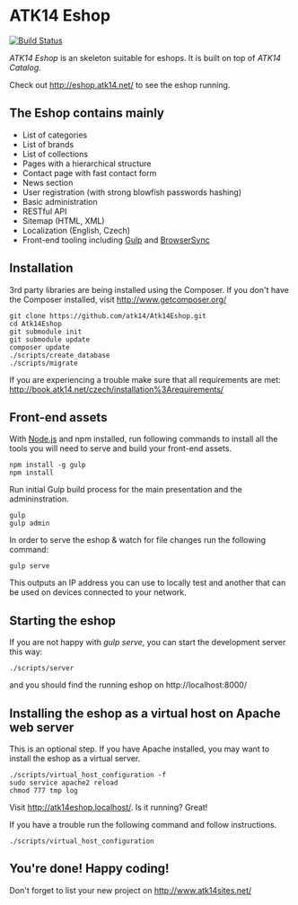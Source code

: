 ATK14 Eshop
============

[![Build Status](https://travis-ci.com/atk14/Atk14Eshop.svg?branch=master)](https://travis-ci.com/atk14/Atk14Eshop)

_ATK14 Eshop_ is an skeleton suitable for eshops. It is built on top of _ATK14 Catalog_.

Check out <http://eshop.atk14.net/> to see the eshop running.

The Eshop contains mainly
--------------------------

* List of categories
* List of brands
* List of collections
* Pages with a hierarchical structure
* Contact page with fast contact form
* News section
* User registration (with strong blowfish passwords hashing)
* Basic administration
* RESTful API
* Sitemap (HTML, XML)
* Localization (English, Czech)
* Front-end tooling including [Gulp](https://github.com/gulpjs/gulp) and [BrowserSync](https://github.com/BrowserSync/browser-sync)

Installation
------------

3rd party libraries are being installed using the Composer. If you don't have the Composer installed, visit http://www.getcomposer.org/

    git clone https://github.com/atk14/Atk14Eshop.git
    cd Atk14Eshop
    git submodule init
    git submodule update
    composer update
    ./scripts/create_database
    ./scripts/migrate

If you are experiencing a trouble make sure that all requirements are met: <http://book.atk14.net/czech/installation%3Arequirements/>

Front-end assets
----------------

With [Node.js](http://nodejs.org) and npm installed, run following commands to install
all the tools you will need to serve and build your front-end assets.

    npm install -g gulp
    npm install

Run initial Gulp build process for the main presentation and the admininstration.

    gulp
    gulp admin

In order to serve the eshop & watch for file changes run the following command:

    gulp serve

This outputs an IP address you can use to locally test and another that can be used on devices connected to your network.

Starting the eshop
---------------------

If you are not happy with *gulp serve*, you can start the development server this way:

    ./scripts/server

and you should find the running eshop on http://localhost:8000/

Installing the eshop as a virtual host on Apache web server
--------------------------------------------------------------

This is an optional step. If you have Apache installed, you may want to install the eshop as a virtual server.

    ./scripts/virtual_host_configuration -f
    sudo service apache2 reload
    chmod 777 tmp log

Visit <http://atk14eshop.localhost/>. Is it running? Great!

If you have a trouble run the following command and follow instructions.

    ./scripts/virtual_host_configuration

You're done! Happy coding!
------------------------------

Don't forget to list your new project on http://www.atk14sites.net/

[//]: # ( vim: set ts=2 et: )
